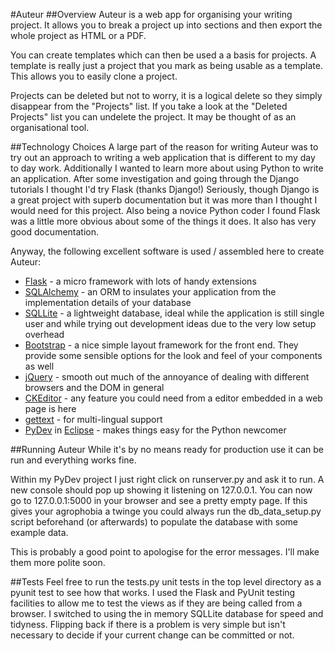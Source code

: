 #Auteur
##Overview
Auteur is a web app for organising your writing project.  It allows you to break a project up into sections and then export the whole project as HTML or a PDF.

You can create templates which can then be used a a basis for projects.  A template is really just a project that you mark as being usable as a template.  This allows you to easily clone a project.

Projects can be deleted but not to worry, it is a logical delete so they simply disappear from the "Projects" list.  If you take a look at the "Deleted Projects" list you can undelete the project.  It may be thought of as an organisational tool.  

##Technology Choices
A large part of the reason for writing Auteur was to try out an approach to writing a web application that is different to my day to day work.  Additionally I wanted to learn more about using Python to write an application.  After some investigation and going through the Django tutorials I thought I'd try Flask (thanks Django!)  Seriously, though Django is a great project with superb documentation but it was more than I thought I would need for this project.  Also being a novice Python coder I found Flask was a little more obvious about some of the things it does.  It also has very good documentation.

Anyway, the following excellent software is used / assembled here to create Auteur:
* [Flask](http://flask.pocoo.org/) - a micro framework with lots of handy extensions
* [SQLAlchemy](http://www.sqlalchemy.org/) - an ORM to insulates your application from the implementation details of your database
* [SQLLite](https://sqlite.org/) - a lightweight database, ideal while the application is still single user and while trying out development ideas due to the very low setup overhead
* [Bootstrap](http://getbootstrap.com/) - a nice simple layout framework for the front end.  They provide some sensible options for the look and feel of your components as well
* [jQuery](http://jquery.com/) - smooth out much of the annoyance of dealing with different browsers and the DOM in general
* [CKEditor](http://ckeditor.com/) - any feature you could need from a editor embedded in a web page is here
* [gettext](https://www.gnu.org/s/gettext) - for multi-lingual support
* [PyDev](http://www.pydev.org/) in [Eclipse](http://www.eclipse.org/) - makes things easy for the Python newcomer


##Running Auteur
While it's by no means ready for production use it can be run and everything works fine.

Within my PyDev project I just right click on runserver.py and ask it to run.  A new console should pop up showing it listening on 127.0.0.1.  You can now go to 127.0.0.1:5000 in your browser and see a pretty empty page.  If this gives your agrophobia a twinge you could always run the db_data_setup.py script beforehand (or afterwards) to populate the database with some example data.

This is probably a good point to apologise for the error messages.  I'll make them more polite soon.

##Tests
Feel free to run the tests.py unit tests in the top level directory as a pyunit test to see how that works.  I used the Flask and PyUnit testing facilities to allow me to test the views as if they are being called from a browser.  I switched to using the in memory SQLLite database for speed and tidyness.  Flipping back if there is a problem is very simple but isn't necessary to decide if your current change can be committed or not.